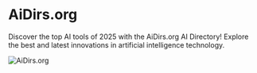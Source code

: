 # AiDirs.org

Discover the top AI tools of 2025 with the AiDirs.org AI Directory! Explore the best and latest innovations in
artificial intelligence technology.

![AiDirs.org](https://aidirs.org/og.png)
